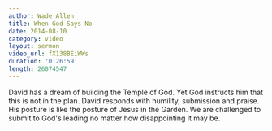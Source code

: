 ```yaml
---
author: Wade Allen
title: When God Says No
date: 2014-08-10
category: video
layout: sermon
video_url: fX138BEiWWs
duration: '0:26:59'
length: 26074547
---
```


David has a dream of building the Temple of God. Yet God instructs him that this is not in the plan. David responds with humility, submission and praise. His posture is like the posture of Jesus in the Garden. We are challenged to submit to God's leading no matter how disappointing it may be.
